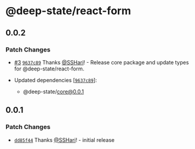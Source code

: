 # @deep-state/react-form

## 0.0.2

### Patch Changes

- [#3](https://github.com/SSHari/deep-state/pull/3) [`9637c89`](https://github.com/SSHari/deep-state/commit/9637c8964a7253ec74fc1f49a734ef9e18f62010) Thanks [@SSHari](https://github.com/SSHari)! - Release core package and update types for @deep-state/react-form.

- Updated dependencies [[`9637c89`](https://github.com/SSHari/deep-state/commit/9637c8964a7253ec74fc1f49a734ef9e18f62010)]:
  - @deep-state/core@0.0.1

## 0.0.1

### Patch Changes

- [`dd85f44`](https://github.com/SSHari/deep-state/commit/dd85f44401cba96dcf9ff24bbf8098729c7f9d6e) Thanks [@SSHari](https://github.com/SSHari)! - initial release
